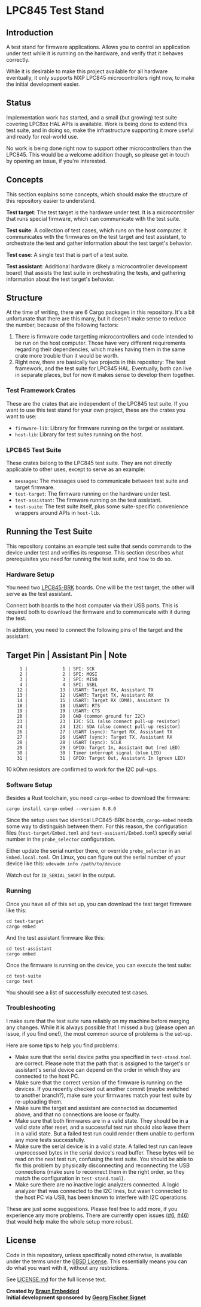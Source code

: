 # LPC845 Test Stand

## Introduction

A test stand for firmware applications. Allows you to control an application under test while it is running on the hardware, and verify that it behaves correctly.

While it is desirable to make this project available for all hardware eventually, it only supports NXP LPC845 microcontrollers right now, to make the initial development easier.


## Status

Implementation work has started, and a small (but growing) test suite covering LPC8xx HAL APIs is available. Work is being done to extend this test suite, and in doing so, make the infrastructure supporting it more useful and ready for real-world use.

No work is being done right now to support other microcontrollers than the LPC845. This would be a welcome addition though, so please get in touch by opening an issue, if you're interested.


## Concepts

This section explains some concepts, which should make the structure of this repository easier to understand.

**Test target**: The test target is the hardware under test. It is a microcontroller that runs special firmware, which can communicate with the test suite.

**Test suite**: A collection of test cases, which runs on the host computer. It communicates with the firmwares on the test target and test assistant, to orchestrate the test and gather information about the test target's behavior.

**Test case**: A single test that is part of a test suite.

**Test assistant**: Additional hardware (likely a microcontroller development board) that assists the test suite in orchestrating the tests, and gathering information about the test target's behavior.


## Structure

At the time of writing, there are 6 Cargo packages in this repository. It's a bit unfortunate that there are this many, but it doesn't make sense to reduce the number, because of the following factors:

1. There is firmware code targetting microcontrollers and code intended to be run on the host computer. Those have very different requirements regarding their dependencies, which makes having them in the same crate more trouble than it would be worth.
1. Right now, there are basically two projects in this repository: The test framework, and the test suite for LPC845 HAL. Eventually, both can live in separate places, but for now it makes sense to develop them together.

### Test Framework Crates

These are the crates that are independent of the LPC845 test suite. If you want to use this test stand for your own project, these are the crates you want to use:

- `firmware-lib`: Library for firmware running on the target or assistant.
- `host-lib`: Library for test suites running on the host.

### LPC845 Test Suite

These crates belong to the LPC845 test suite. They are not directly applicable to other uses, except to serve as an example:

- `messages`: The messages used to communicate between test suite and target firmware.
- `test-target`: The firmware running on the hardware under test.
- `test-assistant`: The firmware running on the test assistant.
- `test-suite`: The test suite itself, plus some suite-specific convenience wrappers around APIs in `host-lib`.


## Running the Test Suite

This repository contains an example test suite that sends commands to the device under test and verifies its response. This section describes what prerequisites you need for running the test suite, and how to do so.

### Hardware Setup

You need two [LPC845-BRK] boards. One will be the test target, the other will serve as the test assistant.

Connect both boards to the host computer via their USB ports. This is required both to download the firmware and to communicate with it during the test.

In addition, you need to connect the following pins of the target and the assistant:

Target Pin | Assistant Pin | Note
-----------------------------------------------------------------------
         1 |             1 | SPI: SCK
         2 |             2 | SPI: MOSI
         3 |             3 | SPI: MISO
         4 |             4 | SPI: SSEL
        12 |            13 | USART: Target RX, Assistant TX
        13 |            12 | USART: Target TX, Assistant RX
        14 |            15 | USART: Target RX (DMA), Assistant TX
        18 |            18 | USART: RTS
        19 |            19 | USART: CTS
        20 |            20 | GND (common ground for I2C)
        23 |            23 | I2C: SCL (also connect pull-up resistor)
        24 |            24 | I2C: SDA (also connect pull-up resistor)
        26 |            27 | USART (sync): Target RX, Assistant TX
        27 |            26 | USART (sync): Target TX, Assistant RX
        28 |            28 | USART (sync): SCLK
        29 |            29 | GPIO: Target In, Assistant Out (red LED)
        30 |            30 | Timer interrupt signal (blue LED)
        31 |            31 | GPIO: Target Out, Assistant In (green LED)

10 kOhm resistors are confirmed to work for the I2C pull-ups.

### Software Setup

Besides a Rust toolchain, you need `cargo-embed` to download the firmware:
```
cargo install cargo-embed --version 0.8.0
```

Since the setup uses two identical LPC845-BRK boards, `cargo-embed` needs some way to distinguish between them. For this reason, the configuration files (`test-target/Embed.toml` and `test-assisant/Embed.toml`) specify serial number in the `probe_selector` configuration.

Either update the serial number there, or override `probe_selector` in an `Embed.local.toml`. On Linux, you can figure out the serial number of your device like this: `udevadm info /path/to/device`

Watch out for `ID_SERIAL_SHORT` in the output.

### Running

Once you have all of this set up, you can download the test target firmware like this:

```
cd test-target
cargo embed
```

And the test assistant firmware like this:

```
cd test-assistant
cargo embed
```

Once the firmware is running on the device, you can execute the test suite:

```
cd test-suite
cargo test
```

You should see a list of successfully executed test cases.

### Troubleshooting

I make sure that the test suite runs reliably on my machine before merging any changes. While it is always possible that I missed a bug (please open an issue, if you find one!), the most common source of problems is the set-up.

Here are some tips to help you find problems:

- Make sure that the serial device paths you specified in `test-stand.toml` are correct. Please note that the path that is assigned to the target's or assistant's serial device can depend on the order in which they are connected to the host PC.
- Make sure that the correct version of the firmware is running on the devices. If you recently checked out another commit (maybe switched to another branch?), make sure your firmwares match your test suite by re-uploading them.
- Make sure the target and assistant are connected as documented above, and that no connections are loose or faulty.
- Make sure that both firmwares are in a valid state. They should be in a valid state after reset, and a successful test run should also leave them in a valid state. But a failed test run could render them unable to perform any more tests successfully.
- Make sure the serial device is in a valid state. A failed test run can leave unprocessed bytes in the serial device's read buffer. These bytes will be read on the next test run, confusing the test suite. You should be able to fix this problem by physically disconnecting and reconnecting the USB connections (make sure to reconnect them in the right order, so they match the configuration in `test-stand.toml`).
- Make sure there are no inactive logic analyzers connected. A logic analyzer that was connected to the I2C lines, but wasn't connected to the host PC via USB, has been known to interfere with I2C operations.

These are just some suggestions. Please feel free to add more, if you experience any more problems. There are currently open issues ([#6], [#46]) that would help make the whole setup more robust.

[LPC845-BRK]: https://www.nxp.com/products/processors-and-microcontrollers/arm-microcontrollers/general-purpose-mcus/lpc800-cortex-m0-plus-/lpc845-breakout-board-for-lpc84x-family-mcus:LPC845-BRK
[xPack binaries]: https://github.com/xpack-dev-tools/openocd-xpack/releases/
[arm-none-eabi-gdb]: https://developer.arm.com/tools-and-software/open-source-software/developer-tools/gnu-toolchain/gnu-rm/downloads
[#6]: https://github.com/braun-embedded/lpc845-test-stand/issues/6
[#46]: https://github.com/braun-embedded/lpc845-test-stand/issues/46


## License

Code in this repository, unless specifically noted otherwise, is available under the terms under the [0BSD License]. This essentially means you can do what you want with it, without any restrictions.

See [LICENSE.md] for the full license text.

[0BSD License]: https://opensource.org/licenses/0BSD
[LICENSE.md]: LICENSE.md

**Created by [Braun Embedded](https://braun-embedded.com/)** <br />
**Initial development sponsored by [Georg Fischer Signet](http://www.gfsignet.com/)**
